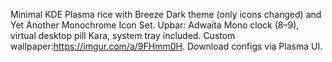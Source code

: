 Minimal KDE Plasma rice with Breeze Dark theme (only icons changed) and Yet Another Monochrome Icon Set. Upbar: Adwaita Mono clock (8–9), virtual desktop pill Kara, system tray included. Custom wallpaper:https://imgur.com/a/9FHmm0H. Download configs via Plasma UI. 
